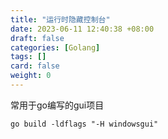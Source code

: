 ```yaml
---
title: "运行时隐藏控制台"
date: 2023-06-11 12:40:38 +08:00
draft: false
categories: [Golang]
tags: []
card: false
weight: 0
---
```


常用于go编写的gui项目

```shell
go build -ldflags "-H windowsgui"
```
